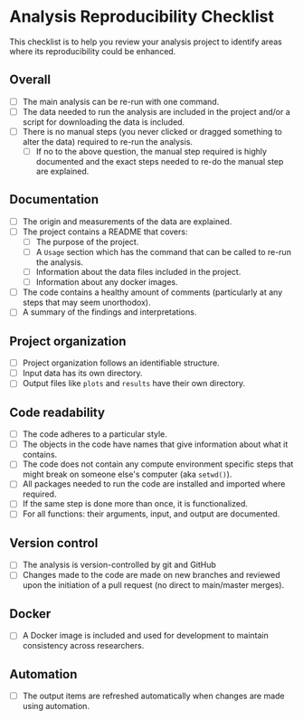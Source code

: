 # Analysis Reproducibility Checklist

This checklist is to help you review your analysis project to identify areas where its reproducibility could be enhanced.

## Overall
- [ ] The main analysis can be re-run with one command.
- [ ] The data needed to run the analysis are included in the project and/or a script for downloading the data is included.
- [ ] There is no manual steps (you never clicked or dragged something to alter the data) required to re-run the analysis.
  - [ ] If no to the above question, the manual step required is highly documented and the exact steps needed to re-do the manual step are explained.

## Documentation
- [ ] The origin and measurements of the data are explained.
- [ ] The project contains a README that covers:
  - [ ] The purpose of the project.
  - [ ] A `Usage` section which has the command that can be called to re-run the analysis.
  - [ ] Information about the data files included in the project.
  - [ ] Information about any docker images.
- [ ] The code contains a healthy amount of comments (particularly at any steps that may seem unorthodox).
- [ ] A summary of the findings and interpretations.

## Project organization
- [ ] Project organization follows an identifiable structure.
- [ ] Input data has its own directory.
- [ ] Output files like `plots` and `results` have their own directory.

## Code readability
- [ ] The code adheres to a particular style.
- [ ] The objects in the code have names that give information about what it contains.
- [ ] The code does not contain any compute environment specific steps that might break on someone else's computer (aka `setwd()`).
- [ ] All packages needed to run the code are installed and imported where required.
- [ ] If the same step is done more than once, it is functionalized.
- [ ] For all functions: their arguments, input, and output are documented.

## Version control
- [ ] The analysis is version-controlled by git and GitHub
- [ ] Changes made to the code are made on new branches and reviewed upon the initiation of a pull request (no direct to main/master merges).

## Docker
- [ ] A Docker image is included and used for development to maintain consistency across researchers.

## Automation
- [ ] The output items are refreshed automatically when changes are made using automation.

